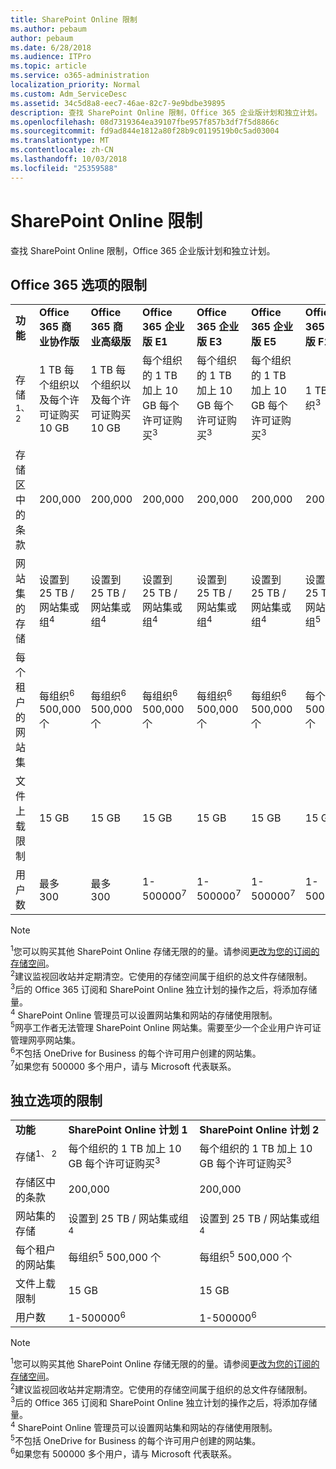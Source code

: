 ```yaml
---
title: SharePoint Online 限制
ms.author: pebaum
author: pebaum
ms.date: 6/28/2018
ms.audience: ITPro
ms.topic: article
ms.service: o365-administration
localization_priority: Normal
ms.custom: Adm_ServiceDesc
ms.assetid: 34c5d8a8-eec7-46ae-82c7-9e9bdbe39895
description: 查找 SharePoint Online 限制，Office 365 企业版计划和独立计划。
ms.openlocfilehash: 08d7319364ea39107fbe957f857b3df7f5d8866c
ms.sourcegitcommit: fd9ad844e1812a80f28b9c0119519b0c5ad03004
ms.translationtype: MT
ms.contentlocale: zh-CN
ms.lasthandoff: 10/03/2018
ms.locfileid: "25359588"
---
```

# <a name="sharepoint-online-limits"></a>SharePoint Online 限制

查找 SharePoint Online 限制，Office 365 企业版计划和独立计划。
  
## <a name="limits-for-office-365-options"></a>Office 365 选项的限制

||||||||
|:-----|:-----|:-----|:-----|:-----|:-----|:-----|
|**功能** <br/> |**Office 365 商业协作版** <br/> |**Office 365 商业高级版** <br/> |**Office 365 企业版 E1** <br/> |**Office 365 企业版 E3** <br/> |**Office 365 企业版 E5** <br/> |**Office 365 企业版 F1** <br/> |
|存储<sup>1、 2</sup> <br/> |1 TB 每个组织以及每个许可证购买 10 GB  <br/> |1 TB 每个组织以及每个许可证购买 10 GB  <br/> |每个组织的 1 TB 加上 10 GB 每个许可证购买<sup>3</sup> <br/> |每个组织的 1 TB 加上 10 GB 每个许可证购买<sup>3</sup> <br/> |每个组织的 1 TB 加上 10 GB 每个许可证购买<sup>3</sup> <br/> |1 TB / 组织<sup>3</sup> <br/> |
|存储区中的条款  <br/> |200,000  <br/> |200,000  <br/> |200,000  <br/> |200,000  <br/> |200,000  <br/> |200,000  <br/> |
|网站集的存储  <br/> |设置到 25 TB / 网站集或组<sup>4</sup> <br/> |设置到 25 TB / 网站集或组<sup>4</sup> <br/> |设置到 25 TB / 网站集或组<sup>4</sup> <br/> |设置到 25 TB / 网站集或组<sup>4</sup> <br/> |设置到 25 TB / 网站集或组<sup>4</sup> <br/> |设置到 25 TB / 网站集或组<sup>5</sup> <br/> |
|每个租户的网站集  <br/> |每组织<sup>6</sup> 500,000 个 <br/> |每组织<sup>6</sup> 500,000 个 <br/> |每组织<sup>6</sup> 500,000 个 <br/> |每组织<sup>6</sup> 500,000 个 <br/> |每组织<sup>6</sup> 500,000 个 <br/> |每个组织 500,000 个  <br/> |
|文件上载限制  <br/> |15 GB  <br/> |15 GB  <br/> |15 GB  <br/> |15 GB  <br/> |15 GB  <br/> |15 GB  <br/> |
|用户数  <br/> |最多 300  <br/> |最多 300  <br/> |1-500000<sup>7</sup> <br/> |1-500000<sup>7</sup> <br/> |1-500000<sup>7</sup> <br/> |1-500000<sup>7</sup> <br/> |
   
> [!NOTE]
> <sup>1</sup>您可以购买其他 SharePoint Online 存储无限的的量。请参阅[更改为您的订阅的存储空间](https://support.office.com/en-us/article/Change-storage-space-for-your-subscription-96EA3533-DE64-4B01-839A-C560875A662C?ui=en-US&amp;rs=en-US&amp;ad=US)。<br/><sup>2</sup>建议监视回收站并定期清空。它使用的存储空间属于组织的总文件存储限制。<br/> <sup>3</sup>后的 Office 365 订阅和 SharePoint Online 独立计划的操作之后，将添加存储量。<br/><sup>4</sup> SharePoint Online 管理员可以设置网站集和网站的存储使用限制。<br/> <sup>5</sup>网亭工作者无法管理 SharePoint Online 网站集。需要至少一个企业用户许可证管理网亭网站集。<br/> <sup>6</sup>不包括 OneDrive for Business 的每个许可用户创建的网站集。<br/><sup>7</sup>如果您有 500000 多个用户，请与 Microsoft 代表联系。 
  
## <a name="limits-for-standalone-options"></a>独立选项的限制

||||
|:-----|:-----|:-----|
|**功能** <br/> |**SharePoint Online 计划 1** <br/> |**SharePoint Online 计划 2** <br/> |
|存储<sup>1、 2</sup> <br/> |每个组织的 1 TB 加上 10 GB 每个许可证购买<sup>3</sup> <br/> |每个组织的 1 TB 加上 10 GB 每个许可证购买<sup>3</sup> <br/> |
|存储区中的条款  <br/> |200,000  <br/> |200,000  <br/> |
|网站集的存储  <br/> |设置到 25 TB / 网站集或组<sup>4</sup> <br/> |设置到 25 TB / 网站集或组<sup>4</sup> <br/> |
|每个租户的网站集  <br/> |每组织<sup>5</sup> 500,000 个 <br/> |每组织<sup>5</sup> 500,000 个 <br/> |
|文件上载限制  <br/> |15 GB  <br/> |15 GB  <br/> |
|用户数  <br/> |1-500000<sup>6</sup> <br/> |1-500000<sup>6</sup> <br/> |
   
> [!NOTE]
> <sup>1</sup>您可以购买其他 SharePoint Online 存储无限的的量。请参阅[更改为您的订阅的存储空间](https://support.office.com/en-us/article/Change-storage-space-for-your-subscription-96EA3533-DE64-4B01-839A-C560875A662C?ui=en-US&amp;rs=en-US&amp;ad=US)。<br/> <sup>2</sup>建议监视回收站并定期清空。它使用的存储空间属于组织的总文件存储限制。<br/><sup>3</sup>后的 Office 365 订阅和 SharePoint Online 独立计划的操作之后，将添加存储量。<br/><sup>4</sup> SharePoint Online 管理员可以设置网站集和网站的存储使用限制。<br/><sup>5</sup>不包括 OneDrive for Business 的每个许可用户创建的网站集。<br/><sup>6</sup>如果您有 500000 多个用户，请与 Microsoft 代表联系。 
  

